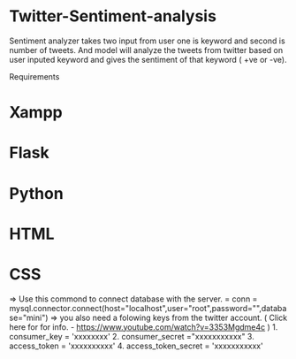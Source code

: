 # Twitter-Sentiment-analysis

Sentiment analyzer takes two input from user one is keyword and second is number of tweets. 
And model will analyze the tweets from twitter based on user inputed keyword and gives the sentiment of that keyword ( +ve or  -ve).

Requirements
# Xampp
# Flask
# Python
# HTML
# CSS

=> Use this commond to connect database with the server. = conn = mysql.connector.connect(host="localhost",user="root",password="",database="mini")
=> you also need a folowing keys from the twitter account. ( Click here for for info. - https://www.youtube.com/watch?v=3353Mgdme4c )
      1. consumer_key = 'xxxxxxxx'
      2. consumer_secret ="xxxxxxxxxxx"
      3. access_token = 'xxxxxxxxxx'
      4. access_token_secret = 'xxxxxxxxxxx'

